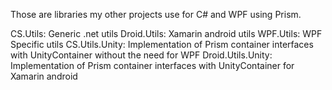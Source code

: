 Those are libraries my other projects use for C# and WPF using Prism.

CS.Utils: Generic .net utils
Droid.Utils: Xamarin android utils
WPF.Utils: WPF Specific utils
CS.Utils.Unity: Implementation of Prism container interfaces with UnityContainer without the need for WPF
Droid.Utils.Unity: Implementation of Prism container interfaces with UnityContainer for Xamarin android
